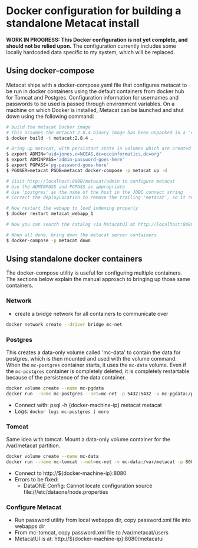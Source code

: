 # Docker configuration for building a standalone Metacat install

**WORK IN PROGRESS: This Docker configuration is not yet complete, and should not be relied upon.**
The configuration currently includes some locally hardcoded data specific to my system, which will be replaced.

## Using docker-compose
Metacat ships with a docker-compose.yaml file that configures metacat to be run in docker containers using the default containers from docker hub for Tomcat and Postgres.  Configuration information for usernames and passwords to be used is passed through environment variables.  On a machine on which Docker is installed, Metacat can be launched and shut down using the following command:

```bash
# build the metacat Docker image
# This assumes the metacat 2.8.4 binary image has been unpacked in a 'dist' directory
$ docker build -t metacat:2.8.4 .

# Bring up metacat, with persistant state in volumes which are created if they don't yet exist
$ export ADMIN="uid=jones,o=NCEAS,dc=ecoinformatics,dc=org"
$ export ADMINPASS='admin-password-goes-here'
$ export PGPASS='pg-password-goes-here'
$ PGUSER=metacat PGDB=metacat docker-compose -p metacat up -d

# Visit http://localhost:8080/metacat/admin to configure metacat
# Use the ADMINPASS and PGPASS as appropriate
# Use 'postgres' as the name of the host in the JDBC connect string
# Correct the deployLocation to remove the trailing 'metacat', so it reads '/usr/local/tomcat/webapps'

# Now restart the webapp to load indexing properly
$ docker restart metacat_webapp_1

# Now you can search the catalog via MetacatUI at http://localhost:8080/metacatui

# When all done, bring down the metacat server containers
$ docker-compose -p metacat down
```

## Using standalone docker containers
The docker-compose utility is useful for configuring multiple containers.  The sections below explain the manual approach to bringing up those same containers.

### Network

- create a bridge network for all containers to communicate over

```bash
docker network create --driver bridge mc-net
```

### Postgres
This creates a data-only volume called 'mc-data' to contain the data for postgres, which is then mounted and used with the volume command.  When the `mc-postgres` container starts, it uses the `mc-data` volume. Even if the `mc-postgres` container is completely deleted, it is completely restartable because of the persistence of the data container.

```bash
docker volume create --name mc-pgdata
docker run --name mc-postgres --net=mc-net -p 5432:5432 -v mc-pgdata:/pgdata -e POSTGRES_PASSWORD=db-password-goes-here -e POSTGRES_USER=metacat -e POSTGRES_DB=metacat -e PGDATA=/pgdata -d postgres
```
- Connect with: psql -h {docker-machine-ip} metacat metacat
- Logs: `docker logs mc-postgres | more`

### Tomcat
Same idea with tomcat.  Mount a data-only volume container for the /var/metacat partition.
```bash
docker volume create --name mc-data
docker run --name mc-tomcat --net=mc-net -v mc-data:/var/metacat -p 8080:8080 -v ${HOME}/tomcat/apache-tomcat-8.0.30/webapps:/usr/local/tomcat/webapps -d tomcat:8.0
```
- Connect to http://${docker-machine-ip}:8080
- Errors to be fixed:
    - DataONE Config: Cannot locate configuration source file:///etc/dataone/node.properties

### Configure Metacat

- Run password utility from local webapps dir, copy password.xml file into webapps dir
- From mc-tomcat, copy password.xml file to /var/metacat/users
- MetacatUI is at: http://${docker-machine-ip}:8080/metacatui
